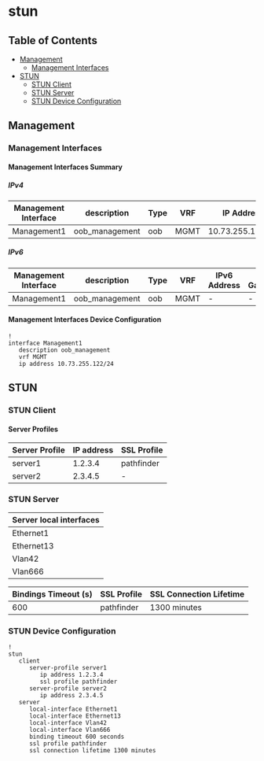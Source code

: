 # stun

## Table of Contents

- [Management](#management)
  - [Management Interfaces](#management-interfaces)
- [STUN](#stun)
  - [STUN Client](#stun-client)
  - [STUN Server](#stun-server)
  - [STUN Device Configuration](#stun-device-configuration)

## Management

### Management Interfaces

#### Management Interfaces Summary

##### IPv4

| Management Interface | description | Type | VRF | IP Address | Gateway |
| -------------------- | ----------- | ---- | --- | ---------- | ------- |
| Management1 | oob_management | oob | MGMT | 10.73.255.122/24 | 10.73.255.2 |

##### IPv6

| Management Interface | description | Type | VRF | IPv6 Address | IPv6 Gateway |
| -------------------- | ----------- | ---- | --- | ------------ | ------------ |
| Management1 | oob_management | oob | MGMT | - | - |

#### Management Interfaces Device Configuration

```eos
!
interface Management1
   description oob_management
   vrf MGMT
   ip address 10.73.255.122/24
```

## STUN

### STUN Client

#### Server Profiles

| Server Profile | IP address | SSL Profile |
| -------------- | ---------- | ----------- |
| server1 | 1.2.3.4 | pathfinder |
| server2 | 2.3.4.5 | - |

### STUN Server

| Server local interfaces |
| ----------------------- |
| Ethernet1 |
| Ethernet13 |
| Vlan42 |
| Vlan666 |

| Bindings Timeout (s) | SSL Profile | SSL Connection Lifetime |
| -------------------- | ----------- | ----------------------- |
| 600 | pathfinder | 1300 minutes |

### STUN Device Configuration

```eos
!
stun
   client
      server-profile server1
         ip address 1.2.3.4
         ssl profile pathfinder
      server-profile server2
         ip address 2.3.4.5
   server
      local-interface Ethernet1
      local-interface Ethernet13
      local-interface Vlan42
      local-interface Vlan666
      binding timeout 600 seconds
      ssl profile pathfinder
      ssl connection lifetime 1300 minutes
```
